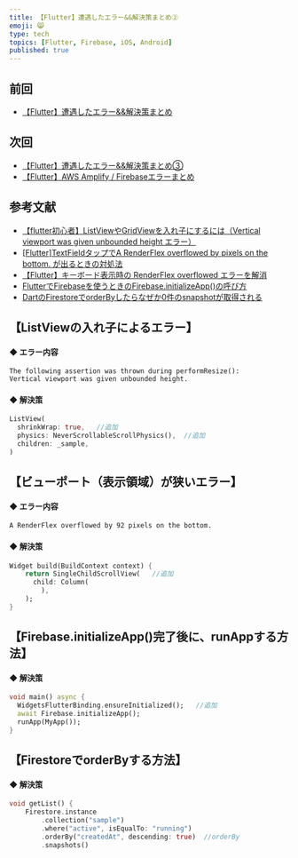 ```yaml
---
title: 【Flutter】遭遇したエラー&&解決策まとめ②
emoji: 😸
type: tech
topics: [Flutter, Firebase, iOS, Android]
published: true
---
```

## 前回
 - [【Flutter】遭遇したエラー&&解決策まとめ](https://zenn.dev/endo/articles/8d037e3e7a29422e557c)

## 次回
 - [【Flutter】遭遇したエラー&&解決策まとめ③](https://zenn.dev/endo/articles/0a0dbd6b4c77c171c0b7)
 - [【Flutter】AWS Amplify / Firebaseエラーまとめ](https://zenn.dev/endo/articles/5e86c3a3534d107690b9)

## 参考文献
 - [【flutter初心者】ListViewやGridViewを入れ子にするには（Vertical viewport was given unbounded height エラー）](https://qiita.com/code-cutlass/items/3a8b759056db1e8f7639)
 - [[Flutter]TextFieldタップでA RenderFlex overflowed by <xxx> pixels on the bottom. が出るときの対処法](https://qiita.com/welchi/items/e9c907828e553d448269)
 - [【Flutter】キーボード表示時の RenderFlex overflowed エラーを解消](https://yaba-blog.com/flutter-renderflex-overflowed/#toc2)
 - [FlutterでFirebaseを使うときのFirebase.initializeApp()の呼び方](https://qiita.com/edasan/items/f32bc58a4afd0ca92432)
 - [DartのFirestoreでorderByしたらなぜか0件のsnapshotが取得される](https://qiita.com/sekitaka_1214/items/a59ef0f1889ffef6cbc6)

## 【ListViewの入れ子によるエラー】

#### ◆ エラー内容

```
The following assertion was thrown during performResize():
Vertical viewport was given unbounded height.
```

#### ◆ 解決策

```main.dart
ListView(
  shrinkWrap: true,   //追加
  physics: NeverScrollableScrollPhysics(),  //追加
  children: _sample,
)
```

## 【ビューポート（表示領域）が狭いエラー】

#### ◆ エラー内容
```
A RenderFlex overflowed by 92 pixels on the bottom.
```

#### ◆ 解決策
```main.dart
Widget build(BuildContext context) {
    return SingleChildScrollView(   //追加
      child: Column(
        ),
    );
}
```

## 【Firebase.initializeApp()完了後に、runAppする方法】

#### ◆ 解決策
```main.dart
void main() async {
  WidgetsFlutterBinding.ensureInitialized();   //追加
  await Firebase.initializeApp();
  runApp(MyApp());
}
```

## 【FirestoreでorderByする方法】

#### ◆ 解決策
```main.dart
void getList() {
    Firestore.instance
        .collection("sample")
        .where("active", isEqualTo: "running")
        .orderBy("createdAt", descending: true)  //orderBy
        .snapshots()
```



